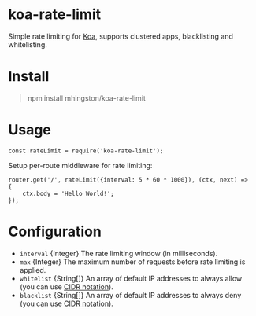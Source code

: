 # koa-rate-limit

Simple rate limiting for [Koa](https://github.com/koajs/koa), supports clustered apps, blacklisting and whitelisting.

# Install
> npm install mhingston/koa-rate-limit

# Usage

	const rateLimit = require('koa-rate-limit');

Setup per-route middleware for rate limiting:

	router.get('/', rateLimit({interval: 5 * 60 * 1000}), (ctx, next) =>
	{
		ctx.body = 'Hello World!';
	});

# Configuration

* `interval` {Integer} The rate limiting window (in milliseconds).
* `max` {Integer} The maximum number of requests before rate limiting is applied.
* `whitelist` {String[]} An array of default IP addresses to always allow (you can use [CIDR notation](https://en.wikipedia.org/wiki/Classless_Inter-Domain_Routing#CIDR_notation)).
* `blacklist` {String[]} An array of default IP addresses to always deny (you can use [CIDR notation](https://en.wikipedia.org/wiki/Classless_Inter-Domain_Routing#CIDR_notation)).